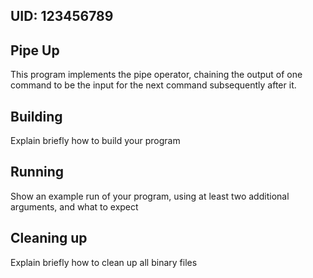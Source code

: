 ## UID: 123456789

## Pipe Up

This program implements the pipe operator, chaining the output of one command to be the input for the next command subsequently after it.

## Building

Explain briefly how to build your program

## Running

Show an example run of your program, using at least two additional arguments, and what to expect

## Cleaning up

Explain briefly how to clean up all binary files
